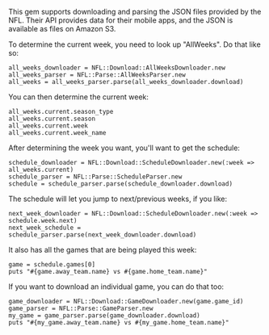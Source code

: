 This gem supports downloading and parsing the JSON files provided by the NFL. Their API provides data for their mobile apps, and the JSON is available as files on Amazon S3.

To determine the current week, you need to look up "AllWeeks". Do that like so:

    all_weeks_downloader = NFL::Download::AllWeeksDownloader.new
    all_weeks_parser = NFL::Parse::AllWeeksParser.new
    all_weeks = all_weeks_parser.parse(all_weeks_downloader.download)

You can then determine the current week:

    all_weeks.current.season_type
    all_weeks.current.season
    all_weeks.current.week
    all_weeks.current.week_name

After determining the week you want, you'll want to get the schedule:

    schedule_downloader = NFL::Download::ScheduleDownloader.new(:week => all_weeks.current)
    schedule_parser = NFL::Parse::ScheduleParser.new
    schedule = schedule_parser.parse(schedule_downloader.download)

The schedule will let you jump to next/previous weeks, if you like:

    next_week_downloader = NFL::Download::ScheduleDownloader.new(:week => schedule.week.next)
    next_week_schedule = schedule_parser.parse(next_week_downloader.download)

It also has all the games that are being played this week:

    game = schedule.games[0]
    puts "#{game.away_team.name} vs #{game.home_team.name}"

If you want to download an individual game, you can do that too:

    game_downloader = NFL::Download::GameDownloader.new(game.game_id)
    game_parser = NFL::Parse::GameParser.new
    my_game = game_parser.parse(game_downloader.download)
    puts "#{my_game.away_team.name} vs #{my_game.home_team.name}"
